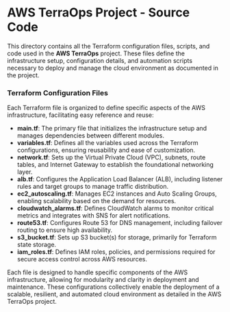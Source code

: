 # AWS TerraOps Project - Source Code

This directory contains all the Terraform configuration files, scripts, and code used in the **AWS TerraOps** project. These files define the infrastructure setup, configuration details, and automation scripts necessary to deploy and manage the cloud environment as documented in the project.

### Terraform Configuration Files
Each Terraform file is organized to define specific aspects of the AWS infrastructure, facilitating easy reference and reuse:

- **main.tf**: The primary file that initializes the infrastructure setup and manages dependencies between different modules.
- **variables.tf**: Defines all the variables used across the Terraform configurations, ensuring reusability and ease of customization.
- **network.tf**: Sets up the Virtual Private Cloud (VPC), subnets, route tables, and Internet Gateway to establish the foundational networking layer.
- **alb.tf**: Configures the Application Load Balancer (ALB), including listener rules and target groups to manage traffic distribution.
- **ec2_autoscaling.tf**: Manages EC2 instances and Auto Scaling Groups, enabling scalability based on the demand for resources.
- **cloudwatch_alarms.tf**: Defines CloudWatch alarms to monitor critical metrics and integrates with SNS for alert notifications.
- **route53.tf**: Configures Route 53 for DNS management, including failover routing to ensure high availability.
- **s3_bucket.tf**: Sets up S3 bucket(s) for storage, primarily for Terraform state storage.
- **iam_roles.tf**: Defines IAM roles, policies, and permissions required for secure access control across AWS resources.

Each file is designed to handle specific components of the AWS infrastructure, allowing for modularity and clarity in deployment and maintenance. These configurations collectively enable the deployment of a scalable, resilient, and automated cloud environment as detailed in the AWS TerraOps project.
